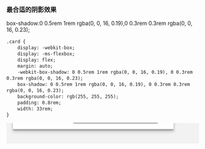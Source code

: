 ### 最合适的阴影效果

box-shadow:0 0.5rem 1rem rgba\(0, 0, 16, 0.19\),0 0.3rem 0.3rem rgba\(0, 0, 16, 0.23\);

```
.card {
    display: -webkit-box;
    display: -ms-flexbox;
    display: flex;
    margin: auto;
    -webkit-box-shadow: 0 0.5rem 1rem rgba(0, 0, 16, 0.19), 0 0.3rem 0.3rem rgba(0, 0, 16, 0.23);
    box-shadow: 0 0.5rem 1rem rgba(0, 0, 16, 0.19), 0 0.3rem 0.3rem rgba(0, 0, 16, 0.23);
    background-color: rgb(255, 255, 255);
    padding: 0.8rem;
    width: 33rem;
}
```

![](/WX20180129-213857@2x.png)

